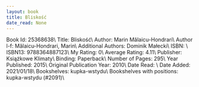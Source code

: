 ```yaml
---
layout: book
title: Bliskość
date_read: None
---
```


Book Id: 25368638\ 
Title: Bliskość\ 
Author: Marin Mălaicu-Hondrari\ 
Author l-f: Mălaicu-Hondrari, Marin\ 
Additional Authors: Dominik Małecki\ 
ISBN: \ 
ISBN13: 9788364887123\ 
My Rating: 0\ 
Average Rating: 4.11\ 
Publisher: Książkowe Klimaty\ 
Binding: Paperback\ 
Number of Pages: 295\ 
Year Published: 2015\ 
Original Publication Year: 2010\ 
Date Read: \ 
Date Added: 2021/01/18\ 
Bookshelves: kupka-wstydu\ 
Bookshelves with positions: kupka-wstydu (#2091)\ 

